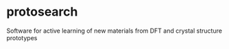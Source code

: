 # protosearch
Software for active learning of new materials from DFT and crystal structure prototypes
